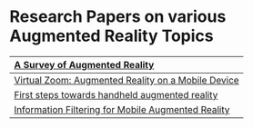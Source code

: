 # Research Papers on various Augmented Reality Topics #

|[A Survey of Augmented Reality](http://www.arlab.nl/docs/AR_algemeen2.pdf)|
|:-------------------------------------------------------------------------|
|[Virtual Zoom: Augmented Reality on a Mobile Device](http://sergeykarayev.com/files/vz_thesis.pdf)|
|[First steps towards handheld augmented reality](http://www.icg.tu-graz.ac.at/Members/daniel/Publications/HandheldAR_ISWC03final.pdf)|
|[Information Filtering for Mobile Augmented Reality](http://www.ait.nrl.navy.mil/3dvmel/papers/cp_ISAR00.pdf)|